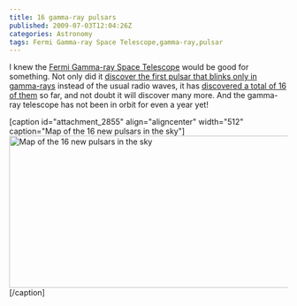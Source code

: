 ```yaml
---
title: 16 gamma-ray pulsars
published: 2009-07-03T12:04:26Z
categories: Astronomy
tags: Fermi Gamma-ray Space Telescope,gamma-ray,pulsar
---
```


I knew the <a href="http://fermi.gsfc.nasa.gov/">Fermi Gamma-ray Space Telescope</a> would be good for something.  Not only did it <a href="http://blog.chungyc.org/2008/10/pulsing-with-gamma-rays/">discover the first pulsar that blinks only in gamma-rays</a> instead of the usual radio waves, it has <a href="http://www.universetoday.com/2009/07/02/by-gamma-rays-alone-fermi-raises-the-curtain-on-16-new-pulsars/">discovered a total of 16 of them</a> so far, and not doubt it will discover many more.  And the gamma-ray telescope has not been in orbit for even a year yet!

[caption id="attachment_2855" align="aligncenter" width="512" caption="Map of the 16 new pulsars in the sky"]<a href="http://www.nasa.gov/mission_pages/GLAST/news/pulsar_passel.html"><img src="http://blog.chungyc.org/wp-content/uploads/2009/07/365529main_Fermi_pulsar_map_labels_HI-512x275.jpg" alt="Map of the 16 new pulsars in the sky" title="Map of the 16 new pulsars in the sky" width="512" height="275" class="size-large wp-image-2855" /></a>[/caption]


